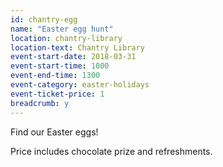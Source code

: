 ```yaml
---
id: chantry-egg
name: "Easter egg hunt"
location: chantry-library
location-text: Chantry Library
event-start-date: 2018-03-31
event-start-time: 1000
event-end-time: 1300
event-category: easter-holidays
event-ticket-price: 1
breadcrumb: y
---
```


Find our Easter eggs!

Price includes chocolate prize and refreshments.
